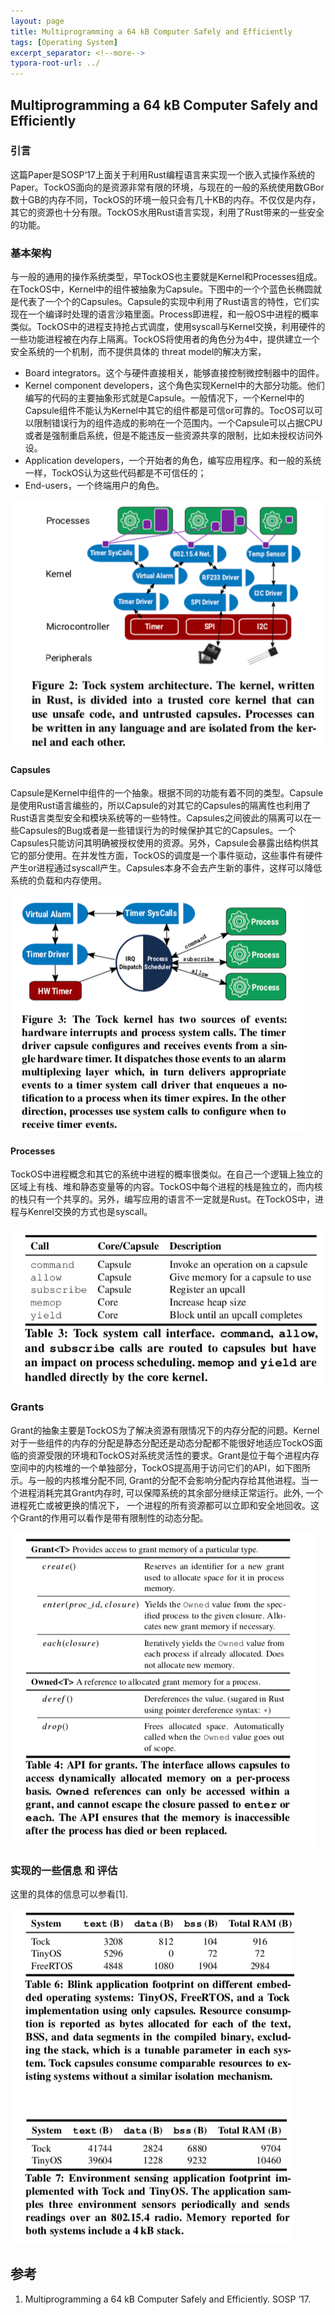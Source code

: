 ```yaml
---
layout: page
title: Multiprogramming a 64 kB Computer Safely and Efficiently
tags: [Operating System]
excerpt_separator: <!--more-->
typora-root-url: ../
---
```


## Multiprogramming a 64 kB Computer Safely and Efficiently

### 引言

  这篇Paper是SOSP‘17上面关于利用Rust编程语言来实现一个嵌入式操作系统的Paper。TockOS面向的是资源非常有限的环境，与现在的一般的系统使用数GBor数十GB的内存不同，TockOS的环境一般只会有几十KB的内存。不仅仅是内存，其它的资源也十分有限。TockOS水用Rust语言实现，利用了Rust带来的一些安全的功能。



### 基本架构

  与一般的通用的操作系统类型，早TockOS也主要就是Kernel和Processes组成。在TockOS中，Kernel中的组件被抽象为Capsule。下图中的一个个蓝色长椭圆就是代表了一个个的Capsules。Capsule的实现中利用了Rust语言的特性，它们实现在一个编译时处理的语言沙箱里面。Process即进程，和一般OS中进程的概率类似。TockOS中的进程支持抢占式调度，使用syscall与Kernel交换，利用硬件的一些功能进程被在内存上隔离。TockOS将使用者的角色分为4中，提供建立一个安全系统的一个机制，而不提供具体的 threat model的解决方案，

* Board integrators。这个与硬件直接相关，能够直接控制微控制器中的固件。
* Kernel component developers，这个角色实现Kernel中的大部分功能。他们编写的代码的主要抽象形式就是Capsule。一般情况下，一个Kernel中的Capsule组件不能认为Kernel中其它的组件都是可信or可靠的。TocOS可以可以限制错误行为的组件造成的影响在一个范围内。一个Capsule可以占据CPU或者是强制重启系统，但是不能违反一些资源共享的限制，比如未授权访问外设。
* Application developers，一个开始者的角色，编写应用程序。和一般的系统一样，TockOS认为这些代码都是不可信任的；
* End-users，一个终端用户的角色。

![tock-arch](/assets/img/tock-arch.png)

#### Capsules

 Capsule是Kernel中组件的一个抽象。根据不同的功能有着不同的类型。Capsule是使用Rust语言编些的，所以Capsule的对其它的Capsules的隔离性也利用了Rust语言类型安全和模块系统等的一些特性。Capsules之间彼此的隔离可以在一些Capsules的Bug或者是一些错误行为的时候保护其它的Capsules。一个Capsules只能访问其明确被授权使用的资源。另外，Capsule会暴露出结构供其它的部分使用。在并发性方面，TockOS的调度是一个事件驱动，这些事件有硬件产生or进程通过syscall产生。Capsules本身不会去产生新的事件，这样可以降低系统的负载和内存使用。

![tock-kernel](/assets/img/tock-kernel.png)

#### Processes

  TockOS中进程概念和其它的系统中进程的概率很类似。在自己一个逻辑上独立的区域上有栈、堆和静态变量等的内容。TockOS中每个进程的栈是独立的，而内核的栈只有一个共享的。另外，编写应用的语言不一定就是Rust。在TockOS中，进程与Kenrel交换的方式也是syscall。

![tock-syscall](/assets/img/tock-syscall.png)

### Grants

 Grant的抽象主要是TockOS为了解决资源有限情况下的内存分配的问题。Kernel对于一些组件的内存的分配是静态分配还是动态分配都不能很好地适应TockOS面临的资源受限的环境和TockOS对系统灵活性的要求。Grant是位于每个进程内存空间中的内核堆的一个单独部分，TockOS提高用于访问它们的API，如下图所示。与一般的内核堆分配不同, Grant的分配不会影响分配内存给其他进程。当一个进程消耗完其Grant内存时, 可以保障系统的其余部分继续正常运行。此外, 一个进程死亡或被更换的情况下， 一个进程的所有资源都可以立即和安全地回收。这个Grant的作用可以看作是带有限制性的动态分配。

![tock-grant](/assets/img/tock-grant.png)

### 实现的一些信息 和 评估

  这里的具体的信息可以参看[1].

![tock-perf](/assets/img/tock-perf.png)

## 参考

1. Multiprogramming a 64 kB Computer Safely and Efficiently. SOSP ’17.
